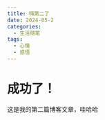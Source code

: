 ```yaml
---
title: 嗨第二了
date: 2024-05-2
categories:
  - 生活随笔
tags:
  - 心情
  - 感悟
---
```


# 成功了！

这是我的第二篇博客文章，哇哈哈